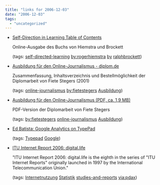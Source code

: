 ```yaml
---
title: "links for 2006-12-03"
date: "2006-12-03"
tags: 
  - "uncategorized"
---
```


- [Self-Direction in Learning Table of Contents](http://www-distance.syr.edu/sdlindex.html)
    
    Online-Ausgabe des Buchs von Hiemstra und Brockett
    
    (tags: [self-directed-learning](http://del.icio.us/heinzwittenbrink/self-directed-learning) [by:rogerhiemstra](http://del.icio.us/heinzwittenbrink/by:rogerhiemstra) [by](http://del.icio.us/heinzwittenbrink/by) [ralphbrockett](http://del.icio.us/heinzwittenbrink/ralphbrockett))
    
- [Ausbildung für den Online-Journalismus - diplom.de](http://www.diplom.de/db/diplomarbeiten5225.pdf)
    
    Zusammenfassung, Inhaltsverzeichnis und Bestellmöglichkeit der Diplomarbeit von Fiete Stegers (2001)
    
    (tags: [online-journalismus](http://del.icio.us/heinzwittenbrink/online-journalismus) [by:fietestegers](http://del.icio.us/heinzwittenbrink/by:fietestegers) [Ausbildung](http://del.icio.us/heinzwittenbrink/Ausbildung))
    
- [Ausbildung für den Online-Journalismus (PDF, ca. 1,9 MB)](http://www.onlinejournalismus.de/wp-content/images/stegers_magister2.pdf)
    
    PDF-Version der Diplomarbeit von Fiete Stegers
    
    (tags: [by:fietestegers](http://del.icio.us/heinzwittenbrink/by:fietestegers) [online-journalismus](http://del.icio.us/heinzwittenbrink/online-journalismus) [Ausbildung](http://del.icio.us/heinzwittenbrink/Ausbildung))
    
- [Ed Batista: Google Analytics on TypePad](http://www.edbatista.com/2006/02/google_analytic.html)
    
    (tags: [Typepad](http://del.icio.us/heinzwittenbrink/Typepad) [Google](http://del.icio.us/heinzwittenbrink/Google))
    
- [ITU Internet Report 2006: digital.life](http://www.itu.int/osg/spu/publications/digitalife/)
    
    "ITU Internet Report 2006: digital.life is the eighth in the series of "ITU Internet Reports" originally launched in 1997 by the International Telecommunication Union."
    
    (tags: [Internetnutzung](http://del.icio.us/heinzwittenbrink/Internetnutzung) [Statistik](http://del.icio.us/heinzwittenbrink/Statistik) [studies-and-reports](http://del.icio.us/heinzwittenbrink/studies-and-reports) [via:pdax](http://del.icio.us/heinzwittenbrink/via:pdax))

